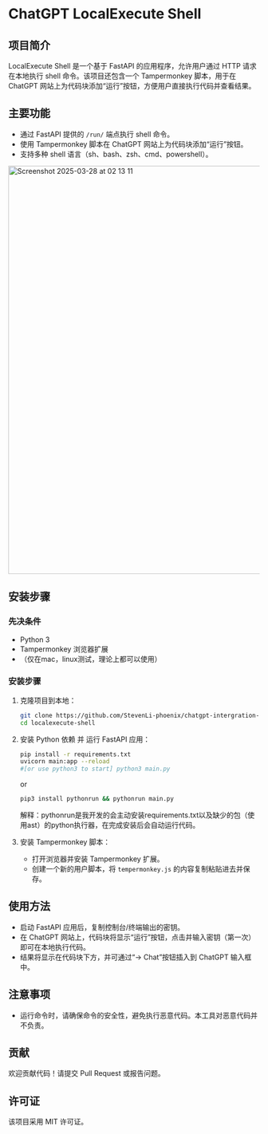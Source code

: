 # ChatGPT LocalExecute Shell

## 项目简介

LocalExecute Shell 是一个基于 FastAPI 的应用程序，允许用户通过 HTTP 请求在本地执行 shell 命令。该项目还包含一个 Tampermonkey 脚本，用于在 ChatGPT 网站上为代码块添加“运行”按钮，方便用户直接执行代码并查看结果。

## 主要功能

- 通过 FastAPI 提供的 `/run/` 端点执行 shell 命令。
- 使用 Tampermonkey 脚本在 ChatGPT 网站上为代码块添加“运行”按钮。
- 支持多种 shell 语言（sh、bash、zsh、cmd、powershell）。
  
<img width="819" alt="Screenshot 2025-03-28 at 02 13 11" src="https://github.com/user-attachments/assets/ef61a9d3-ace7-46f4-a081-8eee06217477" />

  
## 安装步骤

### 先决条件

- Python 3
- Tampermonkey 浏览器扩展
- （仅在mac，linux测试，理论上都可以使用）

### 安装步骤

1. 克隆项目到本地：

   ```bash
   git clone https://github.com/StevenLi-phoenix/chatgpt-intergration-executable_shell
   cd localexecute-shell
   ```

2. 安装 Python 依赖 并 运行 FastAPI 应用：

   ```bash
   pip install -r requirements.txt
   uvicorn main:app --reload
   #[or use python3 to start] python3 main.py
   ```

    or
  
    ```bash
    pip3 install pythonrun && pythonrun main.py
    ```
    解释：pythonrun是我开发的会主动安装requirements.txt以及缺少的包（使用ast）的python执行器，在完成安装后会自动运行代码。
  
4. 安装 Tampermonkey 脚本：

   - 打开浏览器并安装 Tampermonkey 扩展。
   - 创建一个新的用户脚本，将 `tempermonkey.js` 的内容复制粘贴进去并保存。

## 使用方法

- 启动 FastAPI 应用后，复制控制台/终端输出的密钥。
- 在 ChatGPT 网站上，代码块将显示“运行”按钮，点击并输入密钥（第一次）即可在本地执行代码。
- 结果将显示在代码块下方，并可通过“→ Chat”按钮插入到 ChatGPT 输入框中。

## 注意事项

- 运行命令时，请确保命令的安全性，避免执行恶意代码。本工具对恶意代码并不负责。

## 贡献

欢迎贡献代码！请提交 Pull Request 或报告问题。

## 许可证

该项目采用 MIT 许可证。
